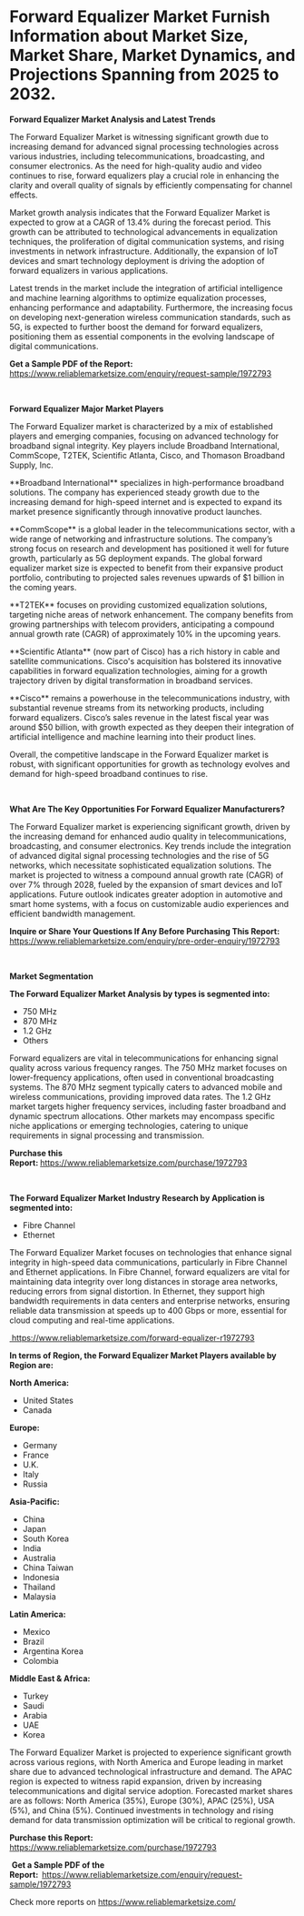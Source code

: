 <p><h1>Forward Equalizer Market Furnish Information about Market Size, Market Share, Market Dynamics, and Projections Spanning from 2025 to 2032.</h1></p><p><strong>Forward Equalizer Market Analysis and Latest Trends</strong></p>
<p><p>The Forward Equalizer Market is witnessing significant growth due to increasing demand for advanced signal processing technologies across various industries, including telecommunications, broadcasting, and consumer electronics. As the need for high-quality audio and video continues to rise, forward equalizers play a crucial role in enhancing the clarity and overall quality of signals by efficiently compensating for channel effects.</p><p>Market growth analysis indicates that the Forward Equalizer Market is expected to grow at a CAGR of 13.4% during the forecast period. This growth can be attributed to technological advancements in equalization techniques, the proliferation of digital communication systems, and rising investments in network infrastructure. Additionally, the expansion of IoT devices and smart technology deployment is driving the adoption of forward equalizers in various applications.</p><p>Latest trends in the market include the integration of artificial intelligence and machine learning algorithms to optimize equalization processes, enhancing performance and adaptability. Furthermore, the increasing focus on developing next-generation wireless communication standards, such as 5G, is expected to further boost the demand for forward equalizers, positioning them as essential components in the evolving landscape of digital communications.</p></p>
<p><strong>Get a Sample PDF of the Report:&nbsp;</strong> <a href="https://www.reliablemarketsize.com/enquiry/request-sample/1972793?utm_campaign=2448&utm_medium=2&utm_source=Github&utm_content=ia&utm_term=11022025&utm_id=forward-equalizer">https://www.reliablemarketsize.com/enquiry/request-sample/1972793</a></p>
<p>&nbsp;</p>
<p><strong>Forward Equalizer Major Market Players</strong></p>
<p><p>The Forward Equalizer market is characterized by a mix of established players and emerging companies, focusing on advanced technology for broadband signal integrity. Key players include Broadband International, CommScope, T2TEK, Scientific Atlanta, Cisco, and Thomason Broadband Supply, Inc.</p><p>**Broadband International** specializes in high-performance broadband solutions. The company has experienced steady growth due to the increasing demand for high-speed internet and is expected to expand its market presence significantly through innovative product launches.</p><p>**CommScope** is a global leader in the telecommunications sector, with a wide range of networking and infrastructure solutions. The company’s strong focus on research and development has positioned it well for future growth, particularly as 5G deployment expands. The global forward equalizer market size is expected to benefit from their expansive product portfolio, contributing to projected sales revenues upwards of $1 billion in the coming years.</p><p>**T2TEK** focuses on providing customized equalization solutions, targeting niche areas of network enhancement. The company benefits from growing partnerships with telecom providers, anticipating a compound annual growth rate (CAGR) of approximately 10% in the upcoming years.</p><p>**Scientific Atlanta** (now part of Cisco) has a rich history in cable and satellite communications. Cisco's acquisition has bolstered its innovative capabilities in forward equalization technologies, aiming for a growth trajectory driven by digital transformation in broadband services.</p><p>**Cisco** remains a powerhouse in the telecommunications industry, with substantial revenue streams from its networking products, including forward equalizers. Cisco’s sales revenue in the latest fiscal year was around $50 billion, with growth expected as they deepen their integration of artificial intelligence and machine learning into their product lines.</p><p>Overall, the competitive landscape in the Forward Equalizer market is robust, with significant opportunities for growth as technology evolves and demand for high-speed broadband continues to rise.</p></p>
<p>&nbsp;</p>
<p><strong>What Are The Key Opportunities For Forward Equalizer Manufacturers?</strong></p>
<p><p>The Forward Equalizer market is experiencing significant growth, driven by the increasing demand for enhanced audio quality in telecommunications, broadcasting, and consumer electronics. Key trends include the integration of advanced digital signal processing technologies and the rise of 5G networks, which necessitate sophisticated equalization solutions. The market is projected to witness a compound annual growth rate (CAGR) of over 7% through 2028, fueled by the expansion of smart devices and IoT applications. Future outlook indicates greater adoption in automotive and smart home systems, with a focus on customizable audio experiences and efficient bandwidth management.</p></p>
<p><strong>Inquire or Share Your Questions If Any Before Purchasing This Report:</strong> <a href="https://www.reliablemarketsize.com/enquiry/pre-order-enquiry/1972793?utm_campaign=2448&utm_medium=2&utm_source=Github&utm_content=ia&utm_term=11022025&utm_id=forward-equalizer">https://www.reliablemarketsize.com/enquiry/pre-order-enquiry/1972793</a></p>
<p>&nbsp;</p>
<p><strong>Market Segmentation</strong></p>
<p><strong>The Forward Equalizer Market Analysis by types is segmented into:</strong></p>
<p><ul><li>750 MHz</li><li>870 MHz</li><li>1.2 GHz</li><li>Others</li></ul></p>
<p><p>Forward equalizers are vital in telecommunications for enhancing signal quality across various frequency ranges. The 750 MHz market focuses on lower-frequency applications, often used in conventional broadcasting systems. The 870 MHz segment typically caters to advanced mobile and wireless communications, providing improved data rates. The 1.2 GHz market targets higher frequency services, including faster broadband and dynamic spectrum allocations. Other markets may encompass specific niche applications or emerging technologies, catering to unique requirements in signal processing and transmission.</p></p>
<p><strong>Purchase this Report:&nbsp;</strong><a href="https://www.reliablemarketsize.com/purchase/1972793?utm_campaign=2448&utm_medium=2&utm_source=Github&utm_content=ia&utm_term=11022025&utm_id=forward-equalizer">https://www.reliablemarketsize.com/purchase/1972793</a></p>
<p>&nbsp;</p>
<p><strong>The Forward Equalizer Market Industry Research by Application is segmented into:</strong></p>
<p><ul><li>Fibre Channel</li><li>Ethernet</li></ul></p>
<p><p>The Forward Equalizer Market focuses on technologies that enhance signal integrity in high-speed data communications, particularly in Fibre Channel and Ethernet applications. In Fibre Channel, forward equalizers are vital for maintaining data integrity over long distances in storage area networks, reducing errors from signal distortion. In Ethernet, they support high bandwidth requirements in data centers and enterprise networks, ensuring reliable data transmission at speeds up to 400 Gbps or more, essential for cloud computing and real-time applications.</p></p>
<p><a href="https://www.reliablemarketsize.com/forward-equalizer-r1972793?utm_campaign=2448&utm_medium=2&utm_source=Github&utm_content=ia&utm_term=11022025&utm_id=forward-equalizer">&nbsp;https://www.reliablemarketsize.com/forward-equalizer-r1972793</a></p>
<p><strong>In terms of Region, the Forward Equalizer Market Players available by Region are:</strong></p>
<p>
    <p> <strong> North America: </strong>
        <ul>
            <li>United States</li>
            <li>Canada</li>
        </ul>
        </p> 
    <p> <strong> Europe: </strong>
        <ul>
            <li>Germany</li>
            <li>France</li>
            <li>U.K.</li>
            <li>Italy</li>
            <li>Russia</li>
        </ul>
        </p> 
    <p> <strong> Asia-Pacific: </strong>
        <ul>
            <li>China</li>
            <li>Japan</li>
            <li>South Korea</li>
            <li>India</li>
            <li>Australia</li>
            <li>China Taiwan</li>
            <li>Indonesia</li>
            <li>Thailand</li>
            <li>Malaysia</li>
        </ul>
        </p> 
    <p> <strong> Latin America: </strong>
        <ul>
            <li>Mexico</li>
            <li>Brazil</li>
            <li>Argentina Korea</li>
            <li>Colombia</li>
        </ul>
        </p> 
    <p> <strong> Middle East & Africa: </strong>
        <ul>
            <li>Turkey</li>
            <li>Saudi</li>
            <li>Arabia</li>
            <li>UAE</li>
            <li>Korea</li>
        </ul>
    </p>
    </p>
<p><p>The Forward Equalizer Market is projected to experience significant growth across various regions, with North America and Europe leading in market share due to advanced technological infrastructure and demand. The APAC region is expected to witness rapid expansion, driven by increasing telecommunications and digital service adoption. Forecasted market shares are as follows: North America (35%), Europe (30%), APAC (25%), USA (5%), and China (5%). Continued investments in technology and rising demand for data transmission optimization will be critical to regional growth.</p></p>
<p><strong>Purchase this Report: </strong><a href="https://www.reliablemarketsize.com/purchase/1972793?utm_campaign=2448&utm_medium=2&utm_source=Github&utm_content=ia&utm_term=11022025&utm_id=forward-equalizer">https://www.reliablemarketsize.com/purchase/1972793</a></p>
<p>&nbsp;<strong>Get a Sample PDF of the Report:&nbsp;&nbsp;</strong><a href="https://www.reliablemarketsize.com/enquiry/request-sample/1972793?utm_campaign=2448&utm_medium=2&utm_source=Github&utm_content=ia&utm_term=11022025&utm_id=forward-equalizer">https://www.reliablemarketsize.com/enquiry/request-sample/1972793</a></p>
<p><strong></strong></p>
<p>Check more reports on <a href="https://www.reliablemarketsize.com/?utm_campaign=2448&utm_medium=2&utm_source=Github&utm_content=ia&utm_term=11022025&utm_id=forward-equalizer">https://www.reliablemarketsize.com/</a></p>